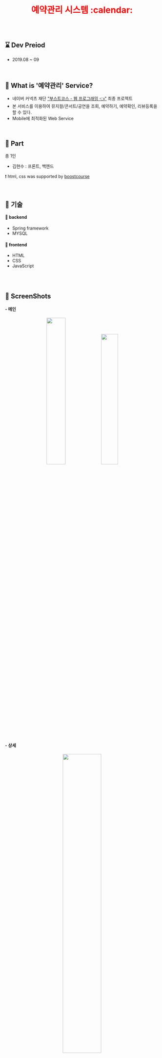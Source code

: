 <h1 align="center" style="color:red"> 예약관리 시스템 :calendar:</h1>

</br></br>

## :hourglass: Dev Preiod 
- 2019.08 ~ 09

</br>

## 🧐 What is '예약관리' Service? 

* 네이버 커넥츠 재단 ["부스트코스 - 웹 프로그래밍 👈"](https://www.edwith.org/boostcourse-web/joinLectures/12943) 최종 프로젝트
* 본 서비스를 이용하여 뮤지컬/콘서트/공연을 조회, 예약하기, 예약확인, 리뷰등록을 할 수 있다. 
* Mobile에 최적화된 Web Service

</br>

## 👨‍ Part
총 1인
-  김현수 : 프론트, 백엔드 

:exclamation: html, css was supported by [boostcourse](https://www.edwith.org/boostcourse-web/joinLectures/12943)

</br>

## :closed_book: 기술

#### :orange_book: backend
- Spring framework
- MYSQL 

#### :orange_book: frontend
- HTML
- CSS
- JavaScript

</br>
</br>

## 📸 ScreenShots
#### - 메인
<p align="center">
<img src="https://user-images.githubusercontent.com/46397442/92991020-a2a70b80-f51b-11ea-97e0-675f2fa6ef7a.png" width="35%"></img>
<img src="https://user-images.githubusercontent.com/46397442/92991048-c9654200-f51b-11ea-8204-bf371dcf5935.png" width="33%"></img>
</p>

#### - 상세
<p align="center">
<img src="https://user-images.githubusercontent.com/46397442/92990447-9f118580-f517-11ea-8638-2d7df07e847c.png" width="50%"></img>
</p>

#### - 예약진행
<p align="center">
<img src="https://user-images.githubusercontent.com/46397442/92990507-03344980-f518-11ea-91a6-68e7a193ea8d.png" width="50%"></img>
</p>

#### - 예약확인
<p align="center">
<img src="https://user-images.githubusercontent.com/46397442/92990900-de8da100-f51a-11ea-80ec-fe292b796b86.png" width="50%"></img>
</p>

#### 로그인 (전,후)
<p align="center">
<img src="https://user-images.githubusercontent.com/46397442/92991076-fca7d100-f51b-11ea-8971-4fedd71be38b.png" width="60%"></img>
</p>

